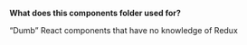 **What does this components folder used for?**

“Dumb” React components that have 
no knowledge of Redux

